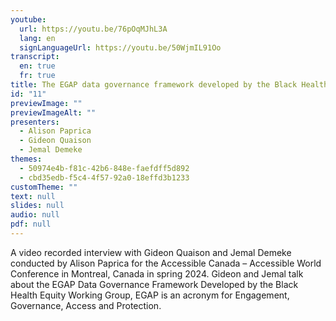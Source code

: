 ```yaml
---
youtube:
  url: https://youtu.be/76pOqMJhL3A
  lang: en
  signLanguageUrl: https://youtu.be/50WjmIL91Oo
transcript:
  en: true
  fr: true
title: The EGAP data governance framework developed by the Black Health Equity Working Group
id: "11"
previewImage: ""
previewImageAlt: ""
presenters:
  - Alison Paprica
  - Gideon Quaison
  - Jemal Demeke
themes:
  - 50974e4b-f81c-42b6-848e-faefdff5d892
  - cbd35edb-f5c4-4f57-92a0-18effd3b1233
customTheme: ""
text: null
slides: null
audio: null
pdf: null
---
```

A video recorded interview with Gideon Quaison and Jemal Demeke conducted by Alison Paprica for the Accessible Canada – Accessible World Conference in Montreal, Canada in spring 2024. Gideon and Jemal talk about the EGAP Data Governance Framework Developed by the Black Health Equity Working Group, EGAP is an acronym for Engagement, Governance, Access and Protection.

